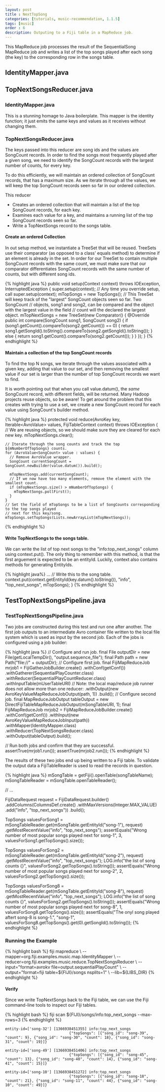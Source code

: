 ```yaml
---
layout: post
title : NextTopSong
categories: [tutorials, music-recommendation, 1.1.5]
tags: [music]
order : 6
description: Outputing to a Fiji table in a MapReduce job.
---
```


This MapReduce job processes the result of the SequentialSong MapReduce job and writes a list of
the top songs played after each song (the key) to the corresponding row in the songs table.

<div id="accordion-container">
  <h2 class="accordion-header"> IdentityMapper.java </h2>
    <div class="accordion-content">
    <script src="http://gist-it.appspot.com/github/fijiproject/fiji-music/raw/fiji-music-1.1.5/src/main/java/org/fiji/examples/music/map/IdentityMapper.java"> </script>
    </div>
  <h2 class="accordion-header"> TopNextSongsReducer.java </h2>
   <div class="accordion-content">
    <script src="http://gist-it.appspot.com/github/fijiproject/fiji-music/raw/fiji-music-1.1.5/src/main/java/org/fiji/examples/music/reduce/TopNextSongsReducer.java"> </script>
    </div>
</div>

<h3 style="margin-top:0px;padding-top:10px;"> IdentityMapper.java </h3>
This is a stunning homage to Java boilerplate. This mapper is the identity function; it just
emits the same keys and values as it receives without changing them.


### TopNextSongsReducer.java
The keys passed into this reducer are song ids and the values are SongCount records. In order to
find the songs most frequently played after a given song, we need to identify the SongCount
records with the largest number of counts, for every key.

To do this efficiently, we will maintain an ordered collection of SongCount records, that has a maximum
size. As we iterate through all the values, we will keep the top SongCount records seen so far
in our ordered collection.

This reducer
* Creates an ordered collection that will maintain a list of the top SongCount records, for each key.
* Examines each value for a key, and maintains a running list of the top SongCount records seen so
  far.
* Write a TopNextSongs record to the songs table.


#### Create an ordered Collection
In out setup method, we instantiate a TreeSet that will be reused. TreeSets use their comparator
(as opposed to a class' equals method) to determine if an element is already in the set. In order
for our TreeSet to contain multiple SongCount records with the same count, we must make sure
that our comparator differentiates SongCount records with the same number of counts, but with
different song ids.

{% highlight java %}
  public void setup(Context context) throws IOException, InterruptedException {
    super.setup(context); // Any time you override setup, call super.setup(context);
    mTopSongs = new TopSongs();
    // This TreeSet will keep track of the "largest" SongCount objects seen so far. Two SongCount
    // objects, song1 and song2, can be compared and the object with the largest value in the field
    // count will the declared the largest object.
    mTopNextSongs = new TreeSet<SongCount>(new Comparator<SongCount>() {
      @Override
      public int compare(SongCount song1, SongCount song2) {
        if (song1.getCount().compareTo(song2.getCount()) == 0) {
          return song1.getSongId().toString().compareTo(song2.getSongId().toString());
        } else {
          return song1.getCount().compareTo(song2.getCount());
        }
      }
    });
  }
{% endhighlight %}

#### Maintain a collection of the top SongCount records
To find the top N songs, we iterate through the values associated with a given key, adding that
value to our set, and then removing the smallest value if our set is larger than the number of top
SongCount records we want to find.

It is worth pointing out that when you call value.datum(), the *same* SongCount record, with
different fields, will be returned.  Many Hadoop projects reuse objects, so be aware! To get around
the problem that this creates with trying to use a set, we create a new SongCount record for each
value using SongCount's builder method.

{% highlight java %}
  protected void reduce(AvroKey<CharSequence> key, Iterable<AvroValue<SongCount>> values,
      FijiTableContext context) throws IOException {
    // We are reusing objects, so we should make sure they are cleared for each new key.
    mTopNextSongs.clear();

    // Iterate through the song counts and track the top ${mNumberOfTopSongs} counts.
    for (AvroValue<SongCount> value : values) {
      // Remove AvroValue wrapper.
      SongCount currentSongCount = SongCount.newBuilder(value.datum()).build();

      mTopNextSongs.add(currentSongCount);
      // If we now have too many elements, remove the element with the smallest count.
      if (mTopNextSongs.size() > mNumberOfTopSongs) {
        mTopNextSongs.pollFirst();
      }
    }
    // Set the field of mTopSongs to be a list of SongCounts corresponding to the top songs played
    // next for this key/song.
    mTopSongs.setTopSongs(Lists.newArrayList(mTopNextSongs));
{% endhighlight %}

#### Write TopNextSongs to the songs table.
We can write the list of top next songs to the "info:top_next_songs" column using context.put(). The
only thing to remember with this method, is that the first arguement is expected to be an entityId.
Luckily, context also contains methods for generating EntityIds.

{% highlight java%}
    ...
    // Write this to the song table.
    context.put(context.getEntityId(key.datum().toString()), "info", "top_next_songs", mTopSongs);
  }
{% endhighlight %}

<div id="accordion-container">
  <h2 class="accordion-header"> TestTopNextSongsPipeline.java </h2>
    <div class="accordion-content">
    <script src="http://gist-it.appspot.com/github/fijiproject/fiji-music/raw/fiji-music-1.1.5/src/test/java/org/fiji/examples/music/TestTopNextSongsPipeline.java"> </script>
  </div>
</div>

<h3 style="margin-top:0px;padding-top:10px;"> TestTopNextSongsPipeline.java </h3>
Two jobs are constructed during this test and run one after another. The first job outputs to an
intermediate Avro container file written to the local file system which is used as input by the
second job. Each of the jobs is configured using a job builder:

{% highlight java %}
  // Configure and run job.
  final File outputDir = new File(getLocalTempDir(), "output.sequence_file");
  final Path path = new Path("file://" + outputDir);
  // Configure first job.
  final FijiMapReduceJob mrjob1 = FijiGatherJobBuilder.create()
      .withConf(getConf())
      .withGatherer(SequentialPlayCounter.class)
      .withReducer(SequentialPlayCountReducer.class)
      .withInputTable(mUserTableURI)
      // Note: the local map/reduce job runner does not allow more than one reducer:
      .withOutput(new AvroKeyValueMapReduceJobOutput(path, 1))
      .build();
  // Configure second job.
  final MapReduceJobOutput tableOutput = new DirectFijiTableMapReduceJobOutput(mSongTableURI, 1);
  final FijiMapReduceJob mrjob2 = FijiMapReduceJobBuilder.create()
      .withConf(getConf())
      .withInput(new AvroKeyValueMapReduceJobInput(path))
      .withMapper(IdentityMapper.class)
      .withReducer(TopNextSongsReducer.class)
      .withOutput(tableOutput).build();

  // Run both jobs and confirm that they are successful.
  assertTrue(mrjob1.run());
  assertTrue(mrjob2.run());
{% endhighlight %}

The results of these two jobs end up being written to a Fiji table. To validate the output data
a FijiTableReader is used to read the records in question.

{% highlight java %}
  mSongTable = getFiji().openTable(songTableName);
  mSongTableReader = mSongTable.openTableReader();

  // ...

  FijiDataRequest request = FijiDataRequest.builder()
      .addColumns(ColumnsDef.create()
          .withMaxVersions(Integer.MAX_VALUE)
          .add("info", "top_next_songs"))
      .build();

  TopSongs valuesForSong1 = mSongTableReader.get(mSongTable.getEntityId("song-1"), request)
      .getMostRecentValue("info", "top_next_songs");
  assertEquals("Wrong number of most popular songs played next for song-1", 3,
      valuesForSong1.getTopSongs().size());

  TopSongs valuesForSong2 = mSongTableReader.get(mSongTable.getEntityId("song-2"), request)
      .getMostRecentValue("info", "top_next_songs");
  LOG.info("the list of song counts {}", valuesForSong2.getTopSongs().toString());
  assertEquals("Wrong number of most popular songs played next for song-2", 2,
      valuesForSong2.getTopSongs().size());

  TopSongs valuesForSong8 = mSongTableReader.get(mSongTable.getEntityId("song-8"), request)
      .getMostRecentValue("info", "top_next_songs");
  LOG.info("the list of song counts {}", valuesForSong2.getTopSongs().toString());
  assertEquals("Wrong number of most popular songs played next for song-8", 1,
      valuesForSong8.getTopSongs().size());
  assertEquals("The onyl song played aftert song-8 is song-1.", "song-1",
      valuesForSong8.getTopSongs().get(0).getSongId().toString());
{% endhighlight %}

### Running the Example

<div class="userinput">
{% highlight bash %}
fiji mapreduce \
    --mapper=org.fiji.examples.music.map.IdentityMapper \
    --reducer=org.fiji.examples.music.reduce.TopNextSongsReducer \
    --input="format=avrokv file=output.sequentialPlayCount" \
    --output="format=fiji table=${FIJI}/songs nsplits=1" \
    --lib=${LIBS_DIR}
{% endhighlight %}
</div>

#### Verify
Since we write TopNextSongs back to the Fiji table, we can use the Fiji command-line tools
to inspect our Fiji tables.

<div class="userinput">
{% highlight bash %}
fiji scan ${FIJI}/songs/info:top_next_songs --max-rows=3
{% endhighlight %}
</div>

    entity-id=['song-32'] [1366938451355] info:top_next_songs
                                 {"topSongs": [{"song_id": "song-39", "count": 9}, {"song_id": "song-30", "count": 18}, {"song_id": "song-31", "count": 19}]}

    entity-id=['song-49'] [1366938451406] info:top_next_songs
                                 {"topSongs": [{"song_id": "song-45", "count": 13}, {"song_id": "song-40", "count": 14}, {"song_id": "song-41", "count": 15}]}

    entity-id=['song-10'] [1366938451272] info:top_next_songs
                                 {"topSongs": [{"song_id": "song-18", "count": 21}, {"song_id": "song-11", "count": 44}, {"song_id": "song-10", "count": 49}]}
